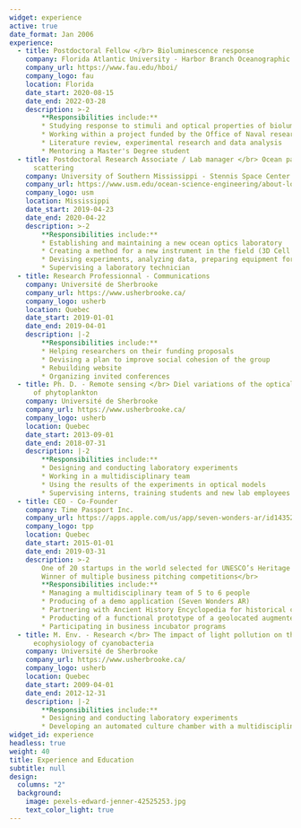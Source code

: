 ```yaml
---
widget: experience
active: true
date_format: Jan 2006
experience:
  - title: Postdoctoral Fellow </br> Bioluminescence response
    company: Florida Atlantic University - Harbor Branch Oceanographic Institute
    company_url: https://www.fau.edu/hboi/
    company_logo: fau
    location: Florida
    date_start: 2020-08-15
    date_end: 2022-03-28
    description: >-2
        **Responsibilities include:**
        * Studying response to stimuli and optical properties of bioluminescent plankton
        * Working within a project funded by the Office of Naval research, with a multidisciplinary team
        * Literature review, experimental research and data analysis
        * Mentoring a Master's Degree student
  - title: Postdoctoral Research Associate / Lab manager </br> Ocean particle
      scattering
    company: University of Southern Mississippi - Stennis Space Center
    company_url: https://www.usm.edu/ocean-science-engineering/about-location.php
    company_logo: usm
    location: Mississippi
    date_start: 2019-04-23
    date_end: 2020-04-22
    description: >-2
        **Responsibilities include:**
        * Establishing and maintaining a new ocean optics laboratory
        * Creating a method for a new instrument in the field (3D Cell Explorer)
        * Devising experiments, analyzing data, preparing equipment for North-Atlantic cruise (part of NASA EXPORTS)
        * Supervising a laboratory technician
  - title: Research Professionnal - Communications
    company: Université de Sherbrooke
    company_url: https://www.usherbrooke.ca/
    company_logo: usherb
    location: Quebec
    date_start: 2019-01-01
    date_end: 2019-04-01
    description: |-2
        **Responsibilities include:**
        * Helping researchers on their funding proposals
        * Devising a plan to improve social cohesion of the group
        * Rebuilding website
        * Organizing invited conferences
  - title: Ph. D. - Remote sensing </br> Diel variations of the optical properties
      of phytoplankton
    company: Université de Sherbrooke
    company_url: https://www.usherbrooke.ca/
    company_logo: usherb
    location: Quebec
    date_start: 2013-09-01
    date_end: 2018-07-31
    description: |-2
        **Responsibilities include:**
        * Designing and conducting laboratory experiments
        * Working in a multidisciplinary team
        * Using the results of the experiments in optical models
        * Supervising interns, training students and new lab employees
  - title: CEO - Co-Founder
    company: Time Passport Inc.
    company_url: https://apps.apple.com/us/app/seven-wonders-ar/id1435277304
    company_logo: tpp
    location: Quebec
    date_start: 2015-01-01
    date_end: 2019-03-31
    description: >-2
        One of 20 startups in the world selected for UNESCO’s Heritage Lab 2018 </br>
        Winner of multiple business pitching competitions</br>
        **Responsibilities include:**
        * Managing a multidisciplinary team of 5 to 6 people
        * Producing of a demo application (Seven Wonders AR) 
        * Partnering with Ancient History Encyclopedia for historical content
        * Producting of a functional prototype of a geolocated augmented reality
        * Participating in business incubator programs 
  - title: M. Env. - Research </br> The impact of light pollution on the
      ecophysiology of cyanobacteria
    company: Université de Sherbrooke
    company_url: https://www.usherbrooke.ca/
    company_logo: usherb
    location: Quebec
    date_start: 2009-04-01
    date_end: 2012-12-31
    description: |-2
        **Responsibilities include:**
        * Designing and conducting laboratory experiments
        * Developing an automated culture chamber with a multidisciplinary team
widget_id: experience
headless: true
weight: 40
title: Experience and Education
subtitle: null
design:
  columns: "2"
  background:
    image: pexels-edward-jenner-42525253.jpg
    text_color_light: true
---
```

